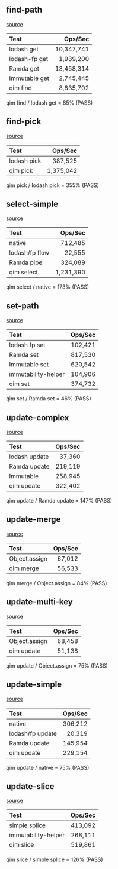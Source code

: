 ## find-path

[source](../benchmarks/find-path.js)

| Test          |    Ops/Sec |
| :------------ | ---------: |
| lodash get    | 10,347,741 |
| lodash-fp get |  1,939,200 |
| Ramda get     | 13,458,314 |
| Immutable get |  2,745,445 |
| qim find      |  8,835,702 |


qim find / lodash get = 85% (PASS)


## find-pick

[source](../benchmarks/find-pick.js)

| Test        |   Ops/Sec |
| :---------- | --------: |
| lodash pick |   387,525 |
| qim pick    | 1,375,042 |


qim pick / lodash pick = 355% (PASS)


## select-simple

[source](../benchmarks/select-simple.js)

| Test           |   Ops/Sec |
| :------------- | --------: |
| native         |   712,485 |
| lodash/fp flow |    22,555 |
| Ramda pipe     |   324,089 |
| qim select     | 1,231,390 |


qim select / native = 173% (PASS)


## set-path

[source](../benchmarks/set-path.js)

| Test                | Ops/Sec |
| :------------------ | ------: |
| lodash fp set       | 102,421 |
| Ramda set           | 817,530 |
| Immutable set       | 620,542 |
| immutability-helper | 104,906 |
| qim set             | 374,732 |


qim set / Ramda set = 46% (PASS)


## update-complex

[source](../benchmarks/update-complex.js)

| Test          | Ops/Sec |
| :------------ | ------: |
| lodash update |  37,360 |
| Ramda update  | 219,119 |
| Immutable     | 258,945 |
| qim update    | 322,402 |


qim update / Ramda update = 147% (PASS)


## update-merge

[source](../benchmarks/update-merge.js)

| Test          | Ops/Sec |
| :------------ | ------: |
| Object.assign |  67,012 |
| qim merge     |  56,533 |


qim merge / Object.assign = 84% (PASS)


## update-multi-key

[source](../benchmarks/update-multi-key.js)

| Test          | Ops/Sec |
| :------------ | ------: |
| Object.assign |  68,458 |
| qim update    |  51,138 |


qim update / Object.assign = 75% (PASS)


## update-simple

[source](../benchmarks/update-simple.js)

| Test             | Ops/Sec |
| :--------------- | ------: |
| native           | 306,212 |
| lodash/fp update |  20,319 |
| Ramda update     | 145,954 |
| qim update       | 229,154 |


qim update / native = 75% (PASS)


## update-slice

[source](../benchmarks/update-slice.js)

| Test                | Ops/Sec |
| :------------------ | ------: |
| simple splice       | 413,092 |
| immutability-helper | 268,111 |
| qim slice           | 519,861 |


qim slice / simple splice = 126% (PASS)

